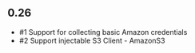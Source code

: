 ## 0.26

* #1 Support for collecting basic Amazon credentials
* #2 Support injectable S3 Client - AmazonS3
